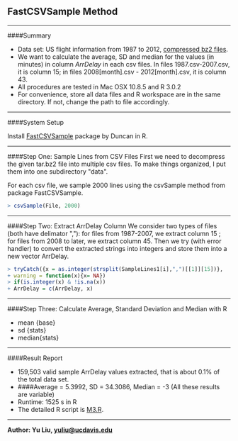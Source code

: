 FastCSVSample Method
---------------------
----

####Summary
* Data set: US flight information from 1987 to 2012, [compressed bz2 files].
* We want to calculate the average, SD and median for the values (in minutes) in column *ArrDelay* in each csv files. In files 1987.csv-2007.csv, it is column 15; in files 2008[month].csv - 2012[month].csv, it is column 43.
* All procedures are tested in Mac OSX 10.8.5 and R 3.0.2
* For convenience, store all data files and R workspace are in the same directory. If not, change the path to file accordingly.

---

####System Setup

Install [FastCSVSample](https://github.com/duncantl/FastCSVSample) package by Duncan in R.

----
####Step One: Sample Lines from CSV Files
First we need to decompress the given tar.bz2 file into multiple csv files. To make things organized, I put them into one subdirectory "data". 

For each csv file, we sample 2000 lines using the csvSample method from package FastCSVSample.
```R
> csvSample(File, 2000) 
```
-----
####Step Two: Extract ArrDelay Column
We consider two types of files (both have delimator ","): for files from 1987-2007, we extract column 15 ; for files from 2008 to later, we extract column 45. Then we try (with error handler) to convert the extracted strings into integers and store them into a new vector ArrDelay.
```R
> tryCatch({x = as.integer(strsplit(SampleLines1[i],",")[[1]][15])}, 
+ warning = function(x){x= NA})
> if(is.integer(x) & !is.na(x))
+ ArrDelay = c(ArrDelay, x)
```

----
####Step Three: Calculate Average, Standard Deviation and Median with R
* mean {base}
* sd {stats}
* median{stats}

---
####Result Report
* 159,503 valid sample ArrDelay values extracted, that is about 0.1% of the total data set.
* ####Average = 5.3992, SD = 34.3086, Median = -3 (All these results are variable)
* Runtime: 1525 s in R
* The detailed R script is [M3.R](https://github.com/eileenlyly/STA250HW1/blob/master/M3.R).

----
**Author: Yu Liu, [yuliu@ucdavis.edu](mailto:yuliu@ucdavis.edu)**

[compressed bz2 files]: http://eeyore.ucdavis.edu/stat250/Data/Airlines/Delays1987_2013.tar.bz2

    